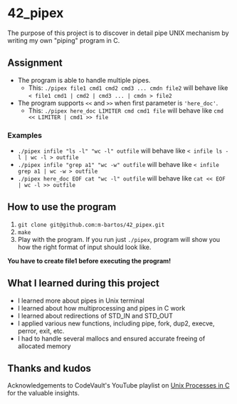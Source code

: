 # 42_pipex
The purpose of this project is to discover in detail pipe UNIX mechanism by writing my own "piping" program in C.

## Assignment
* The program is able to handle multiple pipes.
  * This: `./pipex file1 cmd1 cmd2 cmd3 ... cmdn file2` will behave like `< file1 cmd1 | cmd2 | cmd3 ... | cmdn > file2`
* The program supports `<<` and `>>` when first parameter is `'here_doc'`.
  * This: `./pipex here_doc LIMITER cmd cmd1 file` will behave like `cmd << LIMITER | cmd1 >> file`

### Examples
* `./pipex infile "ls -l" "wc -l" outfile` will behave like `< infile ls -l | wc -l > outfile`
* `./pipex infile "grep a1" "wc -w" outfile` will behave like `< infile grep a1 | wc -w > outfile`
* `./pipex here_doc EOF cat "wc -l" outfile` will behave like `cat << EOF | wc -l >> outfile`

## How to use the program
1. `git clone git@github.com:m-bartos/42_pipex.git`
2. `make`
3. Play with the program. If you run just `./pipex`, program will show you how the right format of input should look like.

**You have to create file1 before executing the program!**

## What I learned during this project
* I learned more about pipes in Unix terminal
* I learned about how multiprocessing and pipes in C work
* I learned about redirections of STD_IN and STD_OUT
* I applied various new functions, including pipe, fork, dup2, execve, perror, exit, etc.
* I had to handle several mallocs and ensured accurate freeing of allocated memory

## Thanks and kudos
Acknowledgements to CodeVault's YouTube playlist on [Unix Processes in C](https://www.youtube.com/playlist?list=PLfqABt5AS4FkW5mOn2Tn9ZZLLDwA3kZUY) for the valuable insights.
